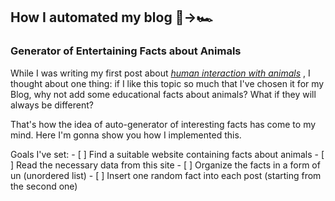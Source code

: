 ## How I automated my blog 📝→🏎️
### Generator of Entertaining Facts about Animals
While I was writing my first post about [*human interaction with animals*](https://github.com/23W-GBAC/NastLenBlog/blob/main/First_Post.md) , I thought about one thing: if I like this topic so much that I've chosen it for my Blog, why not add some educational facts about animals? What if they will always be different?

That's how the idea of auto-generator of interesting facts has come to my mind. Here I'm gonna show you how I implemented this.


Goals I've set:
    - [ ] Find a suitable website containing facts about animals
    - [ ] Read the necessary data from this site
    - [ ] Organize the facts in a form of un (unordered list)
    - [ ] Insert one random fact into each post (starting from the second one)